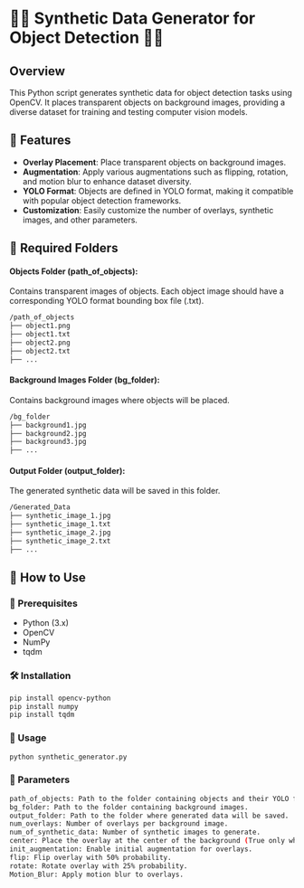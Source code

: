 # 🚀🤖 Synthetic Data Generator for Object Detection 🚀🤖

## Overview

This Python script generates synthetic data for object detection tasks using OpenCV. It places transparent objects on background images, providing a diverse dataset for training and testing computer vision models.

## 🌟 Features

- **Overlay Placement**: Place transparent objects on background images.
- **Augmentation**: Apply various augmentations such as flipping, rotation, and motion blur to enhance dataset diversity.
- **YOLO Format**: Objects are defined in YOLO format, making it compatible with popular object detection frameworks.
- **Customization**: Easily customize the number of overlays, synthetic images, and other parameters.

## 📂 Required Folders
#### Objects Folder (path_of_objects):
Contains transparent images of objects.
Each object image should have a corresponding YOLO format bounding box file (.txt).
```bash
/path_of_objects
├── object1.png
├── object1.txt
├── object2.png
├── object2.txt
├── ...
```
#### Background Images Folder (bg_folder):
Contains background images where objects will be placed.
```bash
/bg_folder
├── background1.jpg
├── background2.jpg
├── background3.jpg
├── ...
```
#### Output Folder (output_folder):
The generated synthetic data will be saved in this folder.
```bash
/Generated_Data
├── synthetic_image_1.jpg
├── synthetic_image_1.txt
├── synthetic_image_2.jpg
├── synthetic_image_2.txt
├── ...
```

## 🔎 How to Use

### 📓 Prerequisites

- Python (3.x)
- OpenCV
- NumPy
- tqdm

### 🛠️ Installation

```bash
pip install opencv-python 
pip install numpy
pip install tqdm
```
### 🚀 Usage

```bash
python synthetic_generator.py
```
### 📌 Parameters
```bash
path_of_objects: Path to the folder containing objects and their YOLO format bounding box files.
bg_folder: Path to the folder containing background images.
output_folder: Path to the folder where generated data will be saved.
num_overlays: Number of overlays per background image.
num_of_synthetic_data: Number of synthetic images to generate.
center: Place the overlay at the center of the background (True only when num_overlays is 1).
init_augmentation: Enable initial augmentation for overlays.
flip: Flip overlay with 50% probability.
rotate: Rotate overlay with 25% probability.
Motion_Blur: Apply motion blur to overlays.
```


